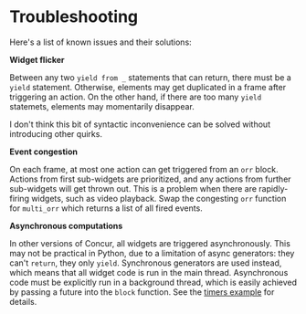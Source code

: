 # Troubleshooting

Here's a list of known issues and their solutions:

**Widget flicker**

Between any two `yield from _` statements that can return, there must be a `yield` statement. Otherwise, elements may get duplicated in a frame after triggering an action. On the other hand, if there are too many `yield` statemets, elements may momentarily disappear.

I don't think this bit of syntactic inconvenience can be solved without introducing other quirks.

**Event congestion**

On each frame, at most one action can get triggered from an `orr` block. Actions from first sub-widgets are prioritized, and any actions from further sub-widgets will get thrown out. This is a problem when there are rapidly-firing widgets, such as video playback. Swap the congesting `orr` function for `multi_orr` which returns a list of all fired events.

**Asynchronous computations**

In other versions of Concur, all widgets are triggered asynchronously. This may not be practical in Python, due to a limitation of async generators: they can't `return`, they only `yield`. Synchronous generators are used instead, which means that all widget code is run in the main thread. Asynchronous code must be explicitly run in a background thread, which is easily achieved by passing a future into the `block` function. See the [timers example](https://github.com/potocpav/python-concur/blob/master/examples/timers.py) for details.
